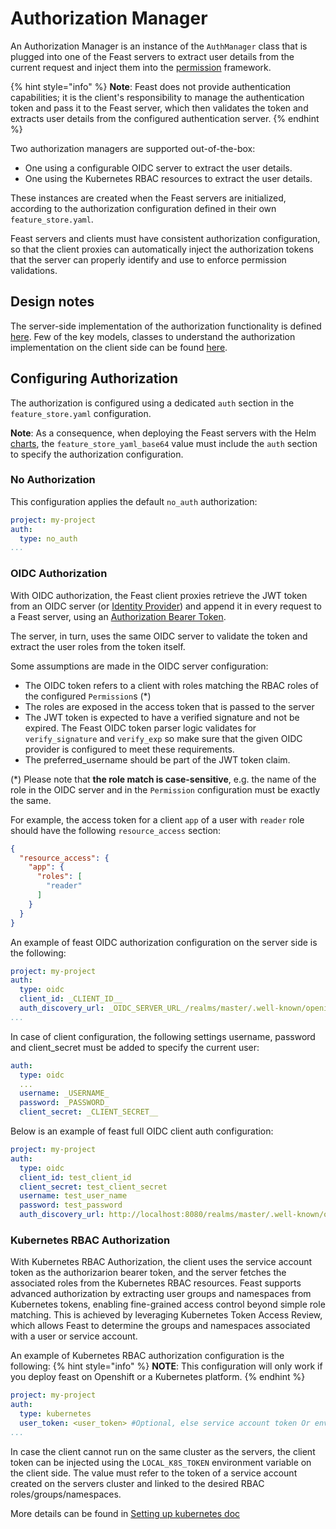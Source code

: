 # Authorization Manager
An Authorization Manager is an instance of the `AuthManager` class that is plugged into one of the Feast servers to extract user details from the current request and inject them into the [permission](../../getting-started/concepts/permission.md) framework.

{% hint style="info" %}
**Note**: Feast does not provide authentication capabilities; it is the client's responsibility to manage the authentication token and pass it to
the Feast server, which then validates the token and extracts user details from the configured authentication server.
{% endhint %}

Two authorization managers are supported out-of-the-box:
* One using a configurable OIDC server to extract the user details.
* One using the Kubernetes RBAC resources to extract the user details.

These instances are created when the Feast servers are initialized, according to the authorization configuration defined in
their own `feature_store.yaml`.

Feast servers and clients must have consistent authorization configuration, so that the client proxies can automatically inject
the authorization tokens that the server can properly identify and use to enforce permission validations.


## Design notes
The server-side implementation of the authorization functionality is defined [here](./../../../sdk/python/feast/permissions/server).
Few of the key models, classes to understand the authorization implementation on the client side can be found [here](./../../../sdk/python/feast/permissions/client).

## Configuring Authorization
The authorization is configured using a dedicated `auth` section in the `feature_store.yaml` configuration.

**Note**: As a consequence, when deploying the Feast servers with the Helm [charts](../../../infra/charts/feast-feature-server/README.md),
the `feature_store_yaml_base64` value must include the `auth` section to specify the authorization configuration.

### No Authorization
This configuration applies the default `no_auth` authorization:
```yaml
project: my-project
auth:
  type: no_auth
...
```

### OIDC Authorization
With OIDC authorization, the Feast client proxies retrieve the JWT token from an OIDC server (or [Identity Provider](https://openid.net/developers/how-connect-works/))
and append it in every request to a Feast server, using an [Authorization Bearer Token](https://developer.mozilla.org/en-US/docs/Web/HTTP/Authentication#bearer).

The server, in turn, uses the same OIDC server to validate the token and extract the user roles from the token itself.

Some assumptions are made in the OIDC server configuration:
* The OIDC token refers to a client with roles matching the RBAC roles of the configured `Permission`s (*)
* The roles are exposed in the access token that is passed to the server
* The JWT token is expected to have a verified signature and not be expired. The Feast OIDC token parser logic validates for `verify_signature` and `verify_exp` so make sure that the given OIDC provider is configured to meet these requirements.
* The preferred_username should be part of the JWT token claim.


(*) Please note that **the role match is case-sensitive**, e.g. the name of the role in the OIDC server and in the `Permission` configuration
must be exactly the same.

For example, the access token for a client `app` of a user with `reader` role should have the following `resource_access` section:
```json
{
  "resource_access": {
    "app": {
      "roles": [
        "reader"
      ]
    }
  }
}
```

An example of feast OIDC authorization configuration on the server side is the following: 
```yaml
project: my-project
auth:
  type: oidc
  client_id: _CLIENT_ID__
  auth_discovery_url: _OIDC_SERVER_URL_/realms/master/.well-known/openid-configuration
...
```

In case of client configuration, the following settings username, password and client_secret must be added to specify the current user:
```yaml
auth:
  type: oidc
  ...
  username: _USERNAME_
  password: _PASSWORD_
  client_secret: _CLIENT_SECRET__
```

Below is an example of feast full OIDC client auth configuration:
```yaml
project: my-project
auth:
  type: oidc
  client_id: test_client_id
  client_secret: test_client_secret
  username: test_user_name
  password: test_password
  auth_discovery_url: http://localhost:8080/realms/master/.well-known/openid-configuration
```

### Kubernetes RBAC Authorization
With Kubernetes RBAC Authorization, the client uses the service account token as the authorizarion bearer token, and the
server fetches the associated roles from the Kubernetes RBAC resources. Feast supports advanced authorization by extracting user groups and namespaces from Kubernetes tokens, enabling fine-grained access control beyond simple role matching. This is achieved by leveraging Kubernetes Token Access Review, which allows Feast to determine the groups and namespaces associated with a user or service account.

An example of Kubernetes RBAC authorization configuration is the following: 
{% hint style="info" %}
**NOTE**: This configuration will only work if you deploy feast on Openshift or a Kubernetes platform.
{% endhint %}
```yaml
project: my-project
auth:
  type: kubernetes
  user_token: <user_token> #Optional, else service account token Or env var is used for getting the token
...
```

In case the client cannot run on the same cluster as the servers, the client token can be injected using the `LOCAL_K8S_TOKEN` 
environment variable on the client side. The value must refer to the token of a service account created on the servers cluster
and linked to the desired RBAC roles/groups/namespaces.

More details can be found in [Setting up kubernetes doc](../../reference/auth/kubernetes_auth_setup.md)
